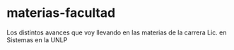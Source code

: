 materias-facultad
=================

Los distintos avances que voy llevando en las materias de la carrera Lic. en Sistemas en la UNLP
